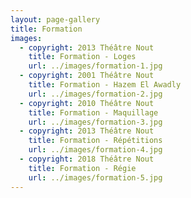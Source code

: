 ```yaml
---
layout: page-gallery
title: Formation
images:
  - copyright: 2013 Théâtre Nout
    title: Formation - Loges
    url: ../images/formation-1.jpg
  - copyright: 2001 Théâtre Nout
    title: Formation - Hazem El Awadly
    url: ../images/formation-2.jpg
  - copyright: 2010 Théâtre Nout
    title: Formation - Maquillage
    url: ../images/formation-3.jpg
  - copyright: 2013 Théâtre Nout
    title: Formation - Répétitions
    url: ../images/formation-4.jpg
  - copyright: 2018 Théâtre Nout
    title: Formation - Régie
    url: ../images/formation-5.jpg
---
```

